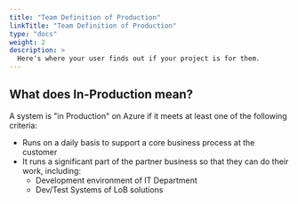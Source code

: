 ```yaml
---
title: "Team Definition of Production"
linkTitle: "Team Definition of Production"
type: "docs"
weight: 2
description: >
  Here's where your user finds out if your project is for them.
---
```


## What does In-Production mean?

A system is "in Production" on Azure if it meets at least one of the following criteria:

-   Runs on a daily basis to support a core business process at the customer
-   It runs a significant part of the partner business so that they can do their work, including:
    -   Development environment of IT Department
    -   Dev/Test Systems of LoB solutions